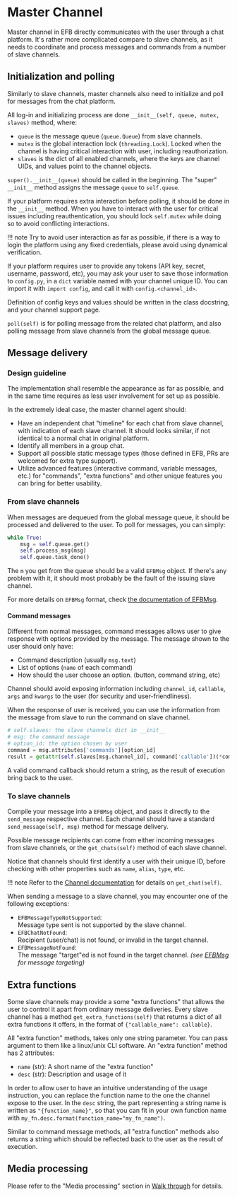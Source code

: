 # Master Channel

Master channel in EFB directly communicates with the user through a chat platform. It's rather more complicated compare to slave channels, as it needs to coordinate and process messages and commands from a number of slave channels.

## Initialization and polling
Similarly to slave channels, master channels also need to initialize and poll for messages from the chat platform.

All log-in and initializing process are done `__init__(self, queue, mutex, slaves)` method, where:
* `queue` is the message queue (`queue.Queue`) from slave channels.
* `mutex` is the global interaction lock (`threading.Lock`). Locked when the channel is having critical interaction with user, including reauthorization.
* `slaves` is the dict of all enabled channels, where the keys are channel UIDs, and values point to the channel objects.

`super().__init__(queue)` should be called in the beginning. The "super" `__init__` method assigns the message `queue` to `self.queue`.

If your platform requires extra interaction before polling, it should be done in the `__init__` method. When you have to interact with the user for critical issues including reauthentication, you should lock `self.mutex` while doing so to avoid conflicting interactions.

!!! note
    Try to avoid user interaction as far as possible, if there is a way to login the platform using any fixed credentials, please avoid using dynamical verification.

If your platform requires user to provide any tokens (API key, secret, username, password, etc), you may ask your user to save those information to `config.py`, in a `dict` variable named with your channel unique ID. You can import it with `import config`, and call it with `config.<channel_id>`.

Definition of config keys and values should be written in the class docstring, and your channel support page.

`poll(self)` is for polling message from the related chat platform, and also polling message from slave channels from the global message queue.

## Message delivery
### Design guideline
The implementation shall resemble the appearance as far as possible, and in the same time requires as less user involvement for set up as possible.

In the extremely ideal case, the master channel agent should:

* Have an independent chat "timeline" for each chat from slave channel, with indication of each slave channel. It should looks similar, if not identical to a normal chat in original platform.
* Identify all members in a group chat.
* Support all possible static message types (those defined in EFB, PRs are welcomed for extra type support).
* Utilize advanced features (interactive command, variable messages, etc.) for "commands", "extra functions" and other unique features you can bring for better usability.

### From slave channels
When messages are dequeued from the global message queue, it should be processed and delivered to the user. To poll for messages, you can simply:

```python
while True:
    msg = self.queue.get()
    self.process_msg(msg)
    self.queue.task_done()
```

The `m` you get from the queue should be a valid `EFBMsg` object. If there's any problem with it, it should most probably be the fault of the issuing slave channel.

For more details on `EFBMsg` format, check [the documentation of EFBMsg](message.md).

#### Command messages
Different from normal messages, command messages allows user to give response with options provided by the message. The message shown to the user should only have:

* Command description (usually `msg.text`)
* List of options (`name` of each command)
* How should the user choose an option. (button, command string, etc)

Channel should avoid exposing information including `channel_id`, `callable`, `args` and `kwargs` to the user (for security and user-friendliness).

When the response of user is received, you can use the information from the message from slave to run the command on slave channel.

```python
# self.slaves: the slave channels dict in __init__
# msg: the command message
# option_id: the option chosen by user
command = msg.attributes['commands'][option_id]
result = getattr(self.slaves[msg.channel_id], command['callable'])(*command['args'], **command['kwargs'])
```

A valid command callback should return a string, as the result of execution bring back to the user.

### To slave channels
Compile your message into a `EFBMsg` object, and pass it directly to the `send_message` respective channel. Each channel should have a standard `send_message(self, msg)` method for message delivery.

Possible message recipients can come from either incoming messages from slave channels, or the `get_chats(self)` method of each slave channel.

Notice that channels should first identify a user with their unique ID, before checking with other properties such as `name`, `alias`, `type`, etc.

!!! note
    Refer to the [Channel documentation](channel.md) for details on `get_chat(self)`.

When sending a message to a slave channel, you may encounter one of the following exceptions:

* `EFBMessageTypeNotSupported`:  
  Message type sent is not supported by the slave channel.
* `EFBChatNotFound`:  
  Recipient (user/chat) is not found, or invalid in the target channel.
* `EFBMessageNotFound`:  
  The message "target"ed is not found in the target channel. _(see [EFBMsg](message.md) for message targeting)_

## Extra functions
Some slave channels may provide a some "extra functions" that allows the user to control it apart from ordinary message deliveries. Every slave channel has a method `get_extra_functions(self)` that returns a dict of all extra functions it offers, in the format of `{"callable_name": callable}`.

All "extra function" methods, takes only one string parameter. You can pass argument to them like a linux/unix CLI software. An "extra function" method has 2 attributes:
* `name` (str): A short name of the "extra function"
* `desc` (str): Description and usage of it

In order to allow user to have an intuitive understanding of the usage instruction, you can replace the function name to the one the channel expose to the user. In the `desc` string, the part representing a string name is written as `"{function_name}"`, so that you can fit in your own function name with `my_fn.desc.format(function_name="my_fn_name")`.

Similar to command message methods, all "extra function" methods also returns a string which should be reflected back to the user as the result of execution.

## Media processing
Please refer to the "Media processing" section in [Walk through](workflow.md) for details.
